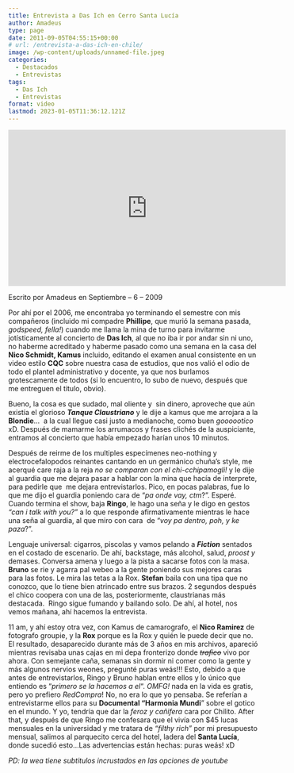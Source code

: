 ```yaml
---
title: Entrevista a Das Ich en Cerro Santa Lucía
author: Amadeus
type: page
date: 2011-09-05T04:55:15+00:00
# url: /entrevista-a-das-ich-en-chile/
image: /wp-content/uploads/unnamed-file.jpeg
categories:
  - Destacados
  - Entrevistas
tags:
  - Das Ich
  - Entrevistas
format: video
lastmod: 2023-01-05T11:36:12.121Z
---
```

<iframe width="560" height="315" src="https://www.youtube.com/embed/DzxLqGIUJeM" title="YouTube video player" frameborder="0" allow="accelerometer; autoplay; clipboard-write; encrypted-media; gyroscope; picture-in-picture; web-share" allowfullscreen></iframe>

  <p>
    Escrito por Amadeus en Septiembre &#8211; 6 &#8211; 2009
  </p>
  
  <p>
    Por ahí por el 2006, me encontraba yo terminando el semestre con mis compañeros (incluido mi compadre <strong>Phillipe</strong>, que murió la semana pasada, <em>godspeed, fella!</em>) cuando me llama la mina de turno para invitarme jotísticamente al concierto de <strong>Das Ich</strong>, al que no iba ir por andar sin ni uno, no haberme acreditado y haberme pasado como una semana en la casa del <strong>Nico Schmidt, Kamus</strong> incluido, editando el examen anual consistente en un video estilo <strong>CQC</strong> sobre nuestra casa de estudios, que nos valió el odio de todo el plantel administrativo y docente, ya que nos burlamos grotescamente de todos (si lo encuentro, lo subo de nuevo, después que me entreguen el titulo, obvio).
  </p>
  
  <p>
    Bueno, la cosa es que sudado, mal oliente y&nbsp; sin dinero, aproveche que aún existía el glorioso <em><strong>Tanque Claustriano</strong></em> y le dije a kamus que me arrojara a la <strong>Blondie</strong>…&nbsp; a la cual llegue casi justo a medianoche, como buen <em>goooootico </em>xD. Después de mamarme los arrumacos y frases clichés de la auspiciante, entramos al concierto que había empezado harían unos 10 minutos.
  </p>
  
  <p>
    Después de reirme de los multiples especímenes neo-nothing y electrocefalopodos reinantes cantando en un germánico chuña’s style, me acerqué care raja a la reja <em>no se comparan con el chi-cchipamogli!</em> y le dije al guardia que me dejara pasar a hablar con la mina que hacía de interprete, para pedirle que&nbsp; me dejara entrevistarlos. Pico, en pocas palabras, fue lo que me dijo el guardia poniendo cara de “<em>pa onde vay, ctm</em>?”. Esperé. Cuando termina el show, baja <strong>Ringo</strong>, le hago una seña y le digo en gestos <em>“can i talk with you?”</em> a lo que responde afirmativamente mientras le hace una seña al guardia, al que miro con cara&nbsp; de “<em>voy pa dentro, poh, y ke paza</em>?”.
  </p>
  
  <p>
    Lenguaje universal: cigarros, piscolas y vamos pelando a <strong><em>Fiction</em></strong> sentados en el costado de escenario. De ahí, backstage, más alcohol, salud, <em>proost y</em> demases. Conversa amena y luego a la pista a sacarse fotos con la masa. <strong>Bruno</strong> se rie y agarra pal webeo a la gente poniendo sus mejores caras para las fotos. Le mira las tetas a la Rox. <strong>Stefan</strong> baila con una tipa que no conozco, que lo tiene bien atrincado entre sus brazos. 2 segundos después el chico coopera con una de las, posteriormente, claustrianas más destacada.&nbsp; Ringo sigue fumando y bailando solo. De ahí, al hotel, nos vemos mañana, ahí hacemos la entrevista.
  </p>
  
  <p>
    11 am, y ahí estoy otra vez, con Kamus de camarografo, el <strong>Nico Ramirez</strong> de fotografo groupie, y la <strong>Rox</strong> porque es la Rox y quién le puede decir que no. El resultado, desaparecido durante más de 3 años en mis archivos, apareció mientras revisaba unas cajas en mi depa fronterizo donde <span style="text-decoration: line-through;"><em>trafico</em></span> vivo por ahora. Con semejante caña, semanas sin dormir ni comer como la gente y más algunos nervios weones, pregunté puras weás!!! Esto, debido a que antes de entrevistarlos, Ringo y Bruno hablan entre ellos y lo único que entiendo es “<em>primero se la hacemos a el</em>“. <em>OMFG! </em>nada en la vida es gratis, pero yo prefiero <em>RedCompra</em>! No, no era lo que yo pensaba. Se referían a entrevistarme ellos para su <strong>Documental “Harmonia Mundi</strong>” sobre el gotico en el mundo. Y yo, tendría que dar la <em>feroz y cañifera </em>cara por Chilito. After that, y después de que Ringo me confesara que el vivía con $45 lucas mensuales en la universidad y me tratara de <em>“filthy rich”</em> por mi presupuesto mensual, salimos al parquecito cerca del hotel, ladera del <strong>Santa Lucía</strong>, donde sucedió esto…Las advertencias están hechas: puras weás! xD
  </p>
  
  <p>
    <em>PD: la wea tiene subtitulos incrustados en las opciones de youtube</em>
  </p>
  
